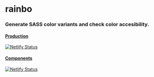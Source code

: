 # rainbo 
### Generate SASS color variants and check color accesibility. 

#### [Production](https://rainbo.xyz/)
[![Netlify Status](https://api.netlify.com/api/v1/badges/3775f360-296a-4975-b458-1d57426f1a7b/deploy-status)](https://app.netlify.com/sites/rainbo/deploys)

#### [Components](https://rainbo-components.netlify.com/) 
[![Netlify Status](https://api.netlify.com/api/v1/badges/ce90d677-9bee-4d00-bf1d-05c12a66baf4/deploy-status)](https://app.netlify.com/sites/rainbo-components/deploys)
